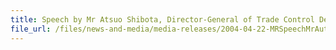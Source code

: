 ```yaml
---
title: Speech by Mr Atsuo Shibota, Director-General of Trade Control Department, Ministry of Economy, Trade and Industry, at the Signing Ceremony.  
file_url: /files/news-and-media/media-releases/2004-04-22-MRSpeechMrAutsubo.pdf
---
```

